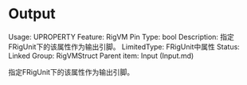 # Output

Usage: UPROPERTY
Feature: RigVM Pin
Type: bool
Description: 指定FRigUnit下的该属性作为输出引脚。
LimitedType: FRigUnit中属性
Status: Linked
Group: RigVMStruct
Parent item: Input (Input.md)

指定FRigUnit下的该属性作为输出引脚。